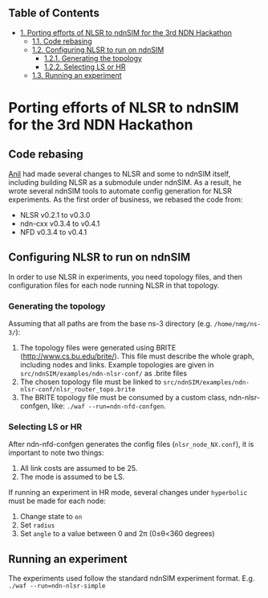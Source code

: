 <div id="table-of-contents">
<h2>Table of Contents</h2>
<div id="text-table-of-contents">
<ul>
<li><a href="#org48d4796">1. Porting efforts of NLSR to ndnSIM for the 3rd NDN Hackathon</a>
<ul>
<li><a href="#org552d758">1.1. Code rebasing</a></li>
<li><a href="#org8b1f63d">1.2. Configuring NLSR to run on ndnSIM</a>
<ul>
<li><a href="#orga28f970">1.2.1. Generating the topology</a></li>
<li><a href="#orge0c6fc4">1.2.2. Selecting LS or HR</a></li>
</ul>
</li>
<li><a href="#orga3e8c9a">1.3. Running an experiment</a></li>
</ul>
</li>
</ul>
</div>
</div>

<a id="org48d4796"></a>

# Porting efforts of NLSR to ndnSIM for the 3rd NDN Hackathon


<a id="org552d758"></a>

## Code rebasing

[Anil](https://github.com/anilj1) had made several changes to NLSR and some to ndnSIM itself, including building NLSR as a submodule under ndnSIM. As a result, he wrote several ndnSIM tools to automate config generation for NLSR experiments. As the first order of business, we rebased the code from:

-   NLSR v0.2.1 to v0.3.0
-   ndn-cxx v0.3.4 to v0.4.1
-   NFD v0.3.4 to v0.4.1


<a id="org8b1f63d"></a>

## Configuring NLSR to run on ndnSIM

In order to use NLSR in experiments, you need topology files, and then configuration files for each node running NLSR in that topology.


<a id="orga28f970"></a>

### Generating the topology

Assuming that all paths are from the base ns-3 directory (e.g. `/home/nmg/ns-3/`):

1.  The topology files were generated using BRITE (<http://www.cs.bu.edu/brite/>). This file must describe the whole graph, including nodes and links. Example topologies are given in `src/ndnSIM/examples/ndn-nlsr-conf/` as .brite files
2.  The chosen topology file must be linked to `src/ndnSIM/examples/ndn-nlsr-conf/nlsr_router_topo.brite`
3.  The BRITE topology file must be consumed by a custom class, ndn-nlsr-confgen, like: `./waf --run=ndn-nfd-confgen`.


<a id="orge0c6fc4"></a>

### Selecting LS or HR

After ndn-nfd-confgen generates the config files (`nlsr_node_NX.conf`), it is important to note two things: 

1.  All link costs are assumed to be 25.
2.  The mode is assumed to be LS.

If running an experiment in HR mode, several changes under `hyperbolic` must be made for each node:

1.  Change state to `on`
2.  Set `radius`
3.  Set `angle` to a value between 0 and 2π (0≤θ<360 degrees)


<a id="orga3e8c9a"></a>

## Running an experiment

The experiments used follow the standard ndnSIM experiment format. E.g. `./waf --run=ndn-nlsr-simple`

